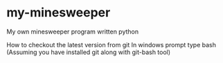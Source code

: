 # my-minesweeper
My own minesweeper program written python

How to checkout the latest version from git
In windows prompt type bash (Assuming you have installed git along with git-bash tool)
